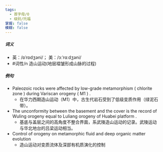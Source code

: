 ```yaml
---
tags:
  - 首字母/O
  - 级别/托福
掌握: false
模糊: false
---
```

##### 词义
- 英：/ɒˈrɒdʒəni/； 美：/ɔːˈrɑːdʒəni/
- #词性/n  造山运动(地层褶皱形成山脉的过程)
##### 例句
- Paleozoic rocks were affected by low-grade metamorphism ( chlorite zone ) during Variscan orogeny ( M1 ) .
	- 在华力西期造山运动（M1）中，古生代岩石受到了低级变质作用（绿泥石带）。
- The unconformity between the basement and the cover is the record of Wuling orogeny equal to Luliang orogeny of Huabei platform .
	- 基底与盖层之间的高角度不整合界面，系武陵造山运动的记录。武陵运动与华北地台的吕梁运动相当。
- Control of orogeny on metamorphic fluid and deep organic matter evolution
	- 造山运动对变质流体及深部有机质演化的控制
